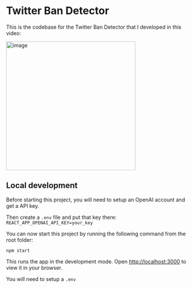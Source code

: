 # Twitter Ban Detector

This is the codebase for the Twitter Ban Detector that I developed in this video:
<div>
<a href="https://youtu.be/AfoxZEGv7UY" target="_blank">
<img width="352" alt="image" src="https://user-images.githubusercontent.com/121587026/210020435-5831d71b-663e-4a95-a44d-6ff18395b396.png">
</a>
</div>


## Local development

Before starting this project, you will need to setup an OpenAI account and get a API key.

Then create a `.env` file and put that key there:
`REACT_APP_OPENAI_API_KEY=your_key`

You can now start this project by running the following command from the root folder:

`npm start`

This runs the app in the development mode.
Open [http://localhost:3000](http://localhost:3000) to view it in your browser.

You will need to setup a `.env` 
